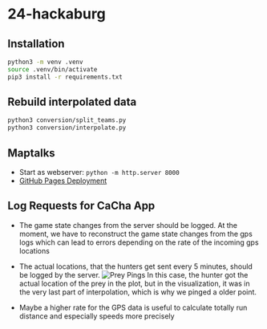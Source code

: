 # 24-hackaburg

## Installation

```bash
python3 -m venv .venv
source .venv/bin/activate
pip3 install -r requirements.txt
```

## Rebuild interpolated data

```bash
python3 conversion/split_teams.py
python3 conversion/interpolate.py
```

## Maptalks

* Start as webserver: `python -m http.server 8000`
* [GitHub Pages Deployment](https://sith98.github.io/cacha-animation)

## Log Requests for CaCha App

* The game state changes from the server should be logged. At the moment, we have to reconstruct the game state changes from the gps logs which can lead to errors depending on the rate of the incoming gps locations

* The actual locations, that the hunters get sent every 5 minutes, should be logged by the server.
![Prey Pings](assets/prey_pings.png)
In this case, the hunter got the actual location of the prey in the plot, but in the visualization, it was in the very last part of interpolation, which is why we pinged a older point.

* Maybe a higher rate for the GPS data is useful to calculate totally run distance and especially speeds more precisely
